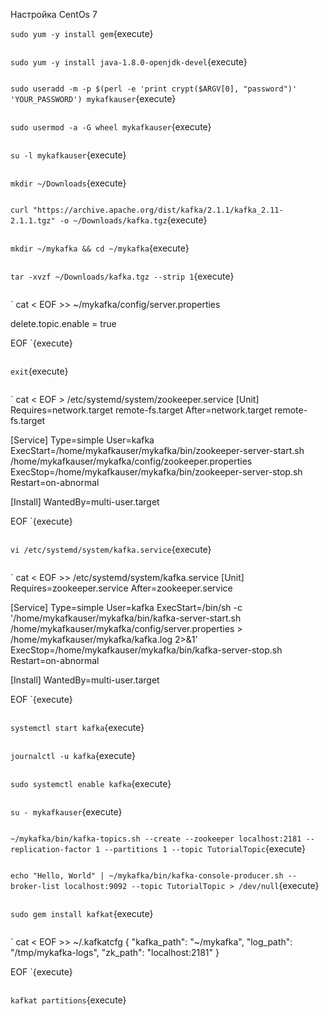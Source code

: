 Настройка CentOs 7

`
sudo yum -y install gem
`{execute}

```
```

`
sudo yum -y install java-1.8.0-openjdk-devel
`{execute}

```
```

`
sudo useradd -m -p $(perl -e 'print crypt($ARGV[0], "password")' 'YOUR_PASSWORD') mykafkauser
`{execute}

```
```

`
sudo usermod -a -G wheel mykafkauser
`{execute}

```
```

`
su -l mykafkauser
`{execute}

```
```

`
mkdir ~/Downloads
`{execute}

```
```

`
curl "https://archive.apache.org/dist/kafka/2.1.1/kafka_2.11-2.1.1.tgz" -o ~/Downloads/kafka.tgz
`{execute}

```
```

`
mkdir ~/mykafka && cd ~/mykafka
`{execute}

```
```

`
tar -xvzf ~/Downloads/kafka.tgz --strip 1
`{execute}

```
```

`
cat < EOF >> ~/mykafka/config/server.properties

delete.topic.enable = true

EOF
`{execute}

```
```

`
exit
`{execute}

```
```

`
cat < EOF > /etc/systemd/system/zookeeper.service
[Unit]
Requires=network.target remote-fs.target
After=network.target remote-fs.target

[Service]
Type=simple
User=kafka
ExecStart=/home/mykafkauser/mykafka/bin/zookeeper-server-start.sh /home/mykafkauser/mykafka/config/zookeeper.properties
ExecStop=/home/mykafkauser/mykafka/bin/zookeeper-server-stop.sh
Restart=on-abnormal

[Install]
WantedBy=multi-user.target

EOF
`{execute}

```
```

`
vi /etc/systemd/system/kafka.service
`{execute}

```
```

`
cat < EOF >> /etc/systemd/system/kafka.service
[Unit]
Requires=zookeeper.service
After=zookeeper.service

[Service]
Type=simple
User=kafka
ExecStart=/bin/sh -c '/home/mykafkauser/mykafka/bin/kafka-server-start.sh /home/mykafkauser/mykafka/config/server.properties > /home/mykafkauser/mykafka/kafka.log 2>&1'
ExecStop=/home/mykafkauser/mykafka/bin/kafka-server-stop.sh
Restart=on-abnormal

[Install]
WantedBy=multi-user.target

EOF
`{execute}

```
```

`
systemctl start kafka
`{execute}

```
```

`
journalctl -u kafka
`{execute}

```
```

`
sudo systemctl enable kafka
`{execute}

```
```

`
su - mykafkauser
`{execute}

```
```

`
~/mykafka/bin/kafka-topics.sh --create --zookeeper localhost:2181 --replication-factor 1 --partitions 1 --topic TutorialTopic
`{execute}

```
```

`
echo "Hello, World" | ~/mykafka/bin/kafka-console-producer.sh --broker-list localhost:9092 --topic TutorialTopic > /dev/null
`{execute}

```
```

`
sudo gem install kafkat
`{execute}

```
```

`
cat < EOF >> ~/.kafkatcfg
{
  "kafka_path": "~/mykafka",
  "log_path": "/tmp/mykafka-logs",
  "zk_path": "localhost:2181"
}

EOF
`{execute}

```
```

`
kafkat partitions
`{execute}

```
```
